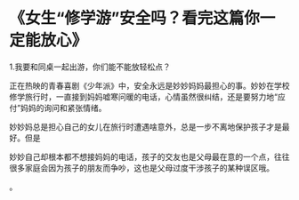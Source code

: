 # 《女生“修学游”安全吗？看完这篇你一定能放心》

1.我要和同桌一起出游，你们能不能放轻松点？

正在热映的青春喜剧《少年派》中，安全永远是妙妙妈妈最担心的事。妙妙在学校修学旅行时，一直接到妈妈嘘寒问暖的电话，心情虽然很纠结，还是要努力地“应付”妈妈的询问和紧张情绪。

妙妙妈总是担心自己的女儿在旅行时遭遇啥意外，总是一步不离地保护孩子才是最好。但是

妙妙自己却根本都不想接妈妈的电话，孩子的交友也是父母最在意的一个点，往往很多家庭会因为孩子的朋友而争吵，这也是父母过度干涉孩子的某种误区哦。

。
<!--stackedit_data:
eyJoaXN0b3J5IjpbMzA2MjI3NjUxXX0=
-->